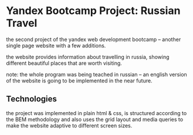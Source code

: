 # Yandex Bootcamp Project: Russian Travel

the second project of the yandex web development bootcamp – another single page website with a few additions.

the website provides information about travelling in russia, showing different beautiful places that are worth visiting. 

note: the whole program was being teached in russian – an english version of the website is going to be implemented in the near future.

## Technologies

the project was implemented in plain html & css, is structured according to the BEM methodology and also uses the grid layout and media queries to make the website adaptive to different screen sizes.

